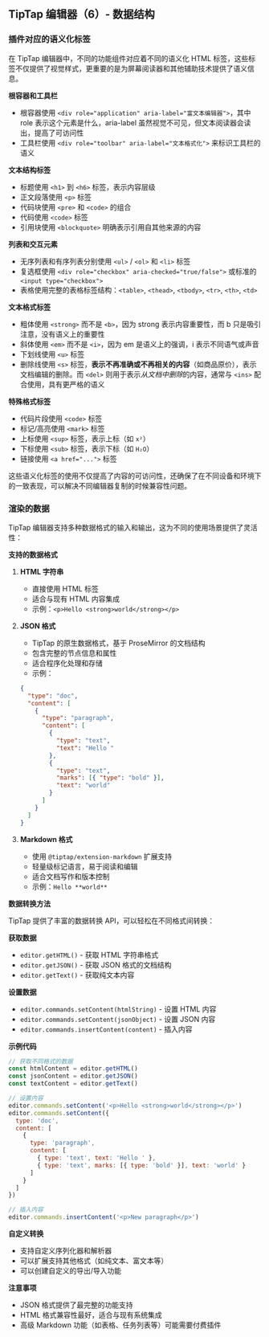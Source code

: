 ## TipTap 编辑器（6）- 数据结构

### 插件对应的语义化标签

在 TipTap 编辑器中，不同的功能组件对应着不同的语义化 HTML 标签，这些标签不仅提供了视觉样式，更重要的是为屏幕阅读器和其他辅助技术提供了语义信息。

**根容器和工具栏**

- 根容器使用 `<div role="application" aria-label="富文本编辑器">`，其中 role 表示这个元素是什么，aria-label 虽然视觉不可见，但文本阅读器会读出，提高了可访问性
- 工具栏使用 `<div role="toolbar" aria-label="文本格式化">` 来标识工具栏的语义

**文本结构标签**

- 标题使用 `<h1>` 到 `<h6>` 标签，表示内容层级
- 正文段落使用 `<p>` 标签
- 代码块使用 `<pre>` 和 `<code>` 的组合
- 代码使用 `<code>` 标签
- 引用块使用 `<blockquote>` 明确表示引用自其他来源的内容

**列表和交互元素**

- 无序列表和有序列表分别使用 `<ul>` / `<ol>` 和 `<li>` 标签
- 复选框使用 `<div role="checkbox" aria-checked="true/false">` 或标准的 `<input type="checkbox">`
- 表格使用完整的表格标签结构：`<table>`, `<thead>`, `<tbody>`, `<tr>`, `<th>`, `<td>`

**文本格式标签**

- 粗体使用 `<strong>` 而不是 `<b>`，因为 strong 表示内容重要性，而 b 只是吸引注意，没有语义上的重要性
- 斜体使用 `<em>` 而不是 `<i>`，因为 em 是语义上的强调，i 表示不同语气或声音
- 下划线使用 `<u>` 标签
- 删除线使用 `<s>` 标签，**表示不再准确或不再相关的内容**（如商品原价），表示文档编辑的删除。而 `<del>` 则用于表示*从文档中删除*的内容，通常与 `<ins>` 配合使用，具有更严格的语义

**特殊格式标签**

- 代码片段使用 `<code>` 标签
- 标记/高亮使用 `<mark>` 标签
- 上标使用 `<sup>` 标签，表示上标（如 `x²`）
- 下标使用 `<sub>` 标签，表示下标（如 `H₂O`）
- 链接使用 `<a href="...">` 标签

这些语义化标签的使用不仅提高了内容的可访问性，还确保了在不同设备和环境下的一致表现，可以解决不同编辑器复制的时候兼容性问题。

### 渲染的数据

TipTap 编辑器支持多种数据格式的输入和输出，这为不同的使用场景提供了灵活性：

**支持的数据格式**

1. **HTML 字符串**
   - 直接使用 HTML 标签
   - 适合与现有 HTML 内容集成
   - 示例：`<p>Hello <strong>world</strong></p>`

2. **JSON 格式**
   - TipTap 的原生数据格式，基于 ProseMirror 的文档结构
   - 包含完整的节点信息和属性
   - 适合程序化处理和存储
   - 示例：

   ```json
   {
     "type": "doc",
     "content": [
       {
         "type": "paragraph",
         "content": [
           {
             "type": "text",
             "text": "Hello "
           },
           {
             "type": "text",
             "marks": [{ "type": "bold" }],
             "text": "world"
           }
         ]
       }
     ]
   }
   ```

3. **Markdown 格式**
   - 使用 `@tiptap/extension-markdown` 扩展支持
   - 轻量级标记语言，易于阅读和编辑
   - 适合文档写作和版本控制
   - 示例：`Hello **world**`

**数据转换方法**

TipTap 提供了丰富的数据转换 API，可以轻松在不同格式间转换：

**获取数据**

- `editor.getHTML()` - 获取 HTML 字符串格式
- `editor.getJSON()` - 获取 JSON 格式的文档结构
- `editor.getText()` - 获取纯文本内容

**设置数据**

- `editor.commands.setContent(htmlString)` - 设置 HTML 内容
- `editor.commands.setContent(jsonObject)` - 设置 JSON 内容
- `editor.commands.insertContent(content)` - 插入内容

**示例代码**

```javascript
// 获取不同格式的数据
const htmlContent = editor.getHTML()
const jsonContent = editor.getJSON()
const textContent = editor.getText()

// 设置内容
editor.commands.setContent('<p>Hello <strong>world</strong></p>')
editor.commands.setContent({
  type: 'doc',
  content: [
    {
      type: 'paragraph',
      content: [
        { type: 'text', text: 'Hello ' },
        { type: 'text', marks: [{ type: 'bold' }], text: 'world' }
      ]
    }
  ]
})

// 插入内容
editor.commands.insertContent('<p>New paragraph</p>')
```

**自定义转换**

- 支持自定义序列化器和解析器
- 可以扩展支持其他格式（如纯文本、富文本等）
- 可以创建自定义的导出/导入功能

**注意事项**

- JSON 格式提供了最完整的功能支持
- HTML 格式兼容性最好，适合与现有系统集成
- 高级 Markdown 功能（如表格、任务列表等）可能需要付费插件
